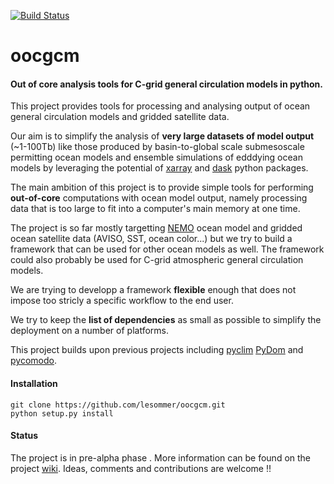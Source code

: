 [![Build Status](https://travis-ci.org/lesommer/oocgcm.svg?branch=master)](https://travis-ci.org/lesommer/oocgcm)

# oocgcm
#### Out of core analysis tools for C-grid general circulation models in python.


This project provides tools for processing and analysing output of ocean general 
circulation models and gridded satellite data.

Our aim is to simplify the analysis of **very large datasets of model output**
(~1-100Tb) like those produced by basin-to-global scale submesoscale permitting 
ocean models and ensemble simulations of edddying ocean models by leveraging the 
potential of [xarray](https://github.com/pydata/xarray) and 
[dask](https://github.com/dask/dask) python packages.

The main ambition of this project is to provide simple tools for performing
**out-of-core** computations with ocean model output, namely processing data
that is too large to fit into a computer's main memory at one time.

The project is so far mostly targetting [NEMO](http://www.nemo-ocean.eu/) 
ocean model and gridded ocean satellite data (AVISO, SST, ocean color...)
but we try to build a framework that can be used for other ocean models as well. 
The framework could also probably be used for C-grid atmospheric general circulation 
models. 

We are trying to developp a framework **flexible** enough that does not impose
too stricly a specific workflow to the end user.

We try to keep the **list of dependencies** as small as possible to simplify the
deployment on a number of platforms.

This project builds upon previous projects including
[pyclim](http://servforge.legi.grenoble-inp.fr/projects/soft-pyclim)
[PyDom](http://servforge.legi.grenoble-inp.fr/projects/PyDom) and 
[pycomodo](http://pycomodo.forge.imag.fr/).

#### Installation
```
git clone https://github.com/lesommer/oocgcm.git
python setup.py install
```
#### Status
The project is in pre-alpha phase . More information can be found on the
project [wiki](https://github.com/lesommer/oocgcm/wiki). Ideas, comments and
contributions are welcome !!


